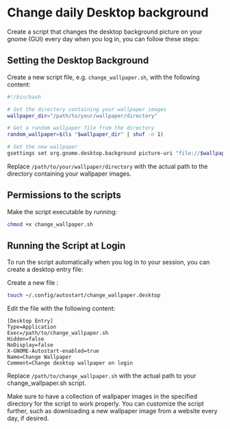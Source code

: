 # Change daily Desktop background

Create a script that changes the desktop background picture on your gnome (GUI) every day when you log in, you can follow these steps:

## Setting the Desktop Background

Create a new script file, e.g. `change_wallpaper.sh`, with the following content:

```sh
#!/bin/bash

# Set the directory containing your wallpaper images
wallpaper_dir="/path/to/your/wallpaper/directory"

# Get a random wallpaper file from the directory
random_wallpaper=$(ls "$wallpaper_dir" | shuf -n 1)

# Set the new wallpaper
gsettings set org.gnome.desktop.background picture-uri "file://$wallpaper_dir/$random_wallpaper"
```

Replace `/path/to/your/wallpaper/directory` with the actual path to the directory containing your wallpaper images.

## Permissions to the scripts

Make the script executable by running: 

```sh
chmod +x change_wallpaper.sh
```

## Running the Script at Login

To run the script automatically when you log in to your  session, you can create a desktop entry file:

Create a new file :

```sh
touch ~/.config/autostart/change_wallpaper.desktop
```

Edit the file with the following content:

```text
[Desktop Entry]
Type=Application
Exec=/path/to/change_wallpaper.sh
Hidden=false
NoDisplay=false
X-GNOME-Autostart-enabled=true
Name=Change Wallpaper
Comment=Change desktop wallpaper on login
```

Replace `/path/to/change_wallpaper.sh` with the actual path to your change_wallpaper.sh script.

Make sure to have a collection of wallpaper images in the specified directory for the script to work properly. You can customize the script further, such as downloading a new wallpaper image from a website every day, if desired.
